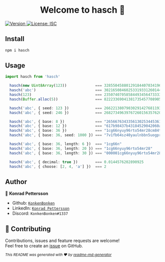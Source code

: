 <h1 align="center">Welcome to hasch 👋</h1>
<p>
  <a href="https://www.npmjs.com/package/hasch" target="_blank">
    <img alt="Version" src="https://img.shields.io/npm/v/hasch.svg">
  </a>
  <a href="#" target="_blank">
    <img alt="License: ISC" src="https://img.shields.io/badge/License-ISC-yellow.svg" />
  </a>
</p>

## Install

```sh
npm i hasch
```

## Usage

```ts
import hasch from 'hasch'

  hasch(new Uint8Array(123))             === 328550458801291844070341966987876531409n
  hasch('abc')                           === 30216508460253319331260144576202890925n
  hasch(123)                             === 235074070585844934564733336785530021059n
  hasch(Buffer.alloc(5))                 === 82223369041381735457708905440885830446n

  hasch('abc', { seed: 123 })            === 266221380790302914276811936392392262090n
  hasch('abc', { seed: 246 })            === 268273496397672601563576200830246633940n

  hasch('abc', { base: 8 })              === "265667634335613025344536104026336337257255"
  hasch('abc', { base: 12 })             === "617b98437b43184529042060a7607120125"
  hasch('abc', { base: 36 })             === "1cg66nyuy96rto54mr28cm84t"
  hasch('abc', { base: 36, seed: 1000 }) === "7v1fb64sz40yaulnbbn5uogpr"

  hasch('abc', { base: 36, length: 6 })  === "1cg66n"
  hasch('abc', { base: 36, length: 20 }) === "1cg66nyuy96rto54mr28"
  hasch('abc', { base: 36, length: 30 }) === "000001cg66nyuy96rto54mr28cm84t"

  hasch('abc', { decimal: true })        === 0.0144576202890925
  hasch('abc', { choose: [2, 4, 'a'] })  === 2
```

## Author

👤 **Konrad Pettersson**

- Github: [`KonkenBonken`](https://github.com/KonkenBonken)
- LinkedIn: [`Konrad Pettersson`](https://linkedin.com/in/konrad-pettersson-167144206)
- Discord: `KonkenBonken#1337`

## 🤝 Contributing

Contributions, issues and feature requests are welcome!<br />Feel free to create an [issue](https://github.com/KonkenBonken/hasch/issues) on GitHub.

<sub>_This README was generated with ❤️ by [readme-md-generator](https://github.com/kefranabg/readme-md-generator)_</sub>
